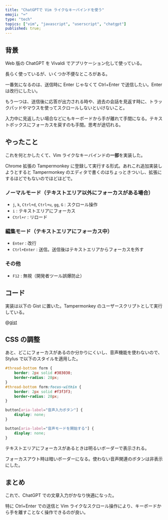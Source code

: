 ```yaml
---
title: "ChatGPTで Vim ライクなキーバインドを使う"
emoji: "⌨️"
type: "tech"
topics: ["vim", "javascript", "userscript", "chatgpt"]
published: true;
---
```


## 背景

Web 版の ChatGPT を Vivaldi でアプリケーション化して使っている。

長らく使っているが、いくつか不便なところがある。

一番気になるのは、送信時に Enter じゃなくて Ctrl+Enter で送信したい。Enter は改行にしたい。

もう一つは、送信後に応答が出力される時や、過去の会話を見返す時に、トラックパッドやマウスを使ってスクロールしないといけないこと。

入力中に見返したい場合などにもキーボードから手が離れて手間になる。テキストボックスにフォーカスを戻すのも手間。思考が途切れる。

## やったこと

これを何とかしたくて、Vim ライクなキーバインドの**一部**を実装した。

Chrome 拡張の Tampermonkey に登録して実行する形式。あれこれ追加実装しようとすると Tampermonkey のエディタで書くのはちょっときついし、拡張にするほどでもないのでほどほどで。

### ノーマルモード（テキストエリア以外にフォーカスがある場合）
- `j`, `k`, `Ctrl+d`, `Ctrl+u`, `gg`, `G` : スクロール操作
- `i` : テキストエリアにフォーカス
- `Ctrl+r` : リロード

### 編集モード（テキストエリアにフォーカス中）
- `Enter` : 改行
- `Ctrl+Enter` : 送信。送信後はテキストエリアからフォーカスを外す

### その他
- `F12` : 無視（開発者ツール誤爆防止）

## コード

実装は以下の Gist に置いた。Tampermonkey のユーザースクリプトとして実行している。

@[gist](https://gist.github.com/basyura/5943a8aa273426ef7da885566c4660be)

## CSS の調整

あと、どこにフォーカスがあるのか分かりにくいし、音声機能を使わないので、Stylus で以下のスタイルを適用した。

```css
#thread-bottom form {
    border: 2px solid #303030;
    border-radius: 28px;
}
#thread-bottom form:focus-within {
    border: 2px solid #f3f3f3;
    border-radius: 28px;
}

button[aria-label="音声入力ボタン"] {
    display: none;
}

button[aria-label="音声モードを開始する"] {
    display: none;
}
```

テキストエリアにフォーカスがあるときは明るいボーダーで表示される。

フォーカスアウト時は暗いボーダーになる。使わない音声関連のボタンは非表示にした。

## まとめ

これで、ChatGPT での文章入力がかなり快適になった。

特に Ctrl+Enter での送信と Vim ライクなスクロール操作により、キーボードから手を離すことなく操作できるのが良い。

